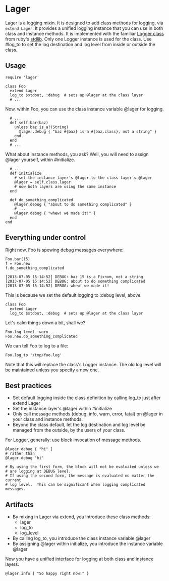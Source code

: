 Lager
=====
Lager is a logging mixin.  It is designed to add class methods for logging, via `extend Lager`.  It provides a unified logging instance that you can use in both class and instance methods.  It is implemented with the familiar [Logger class](http://ruby-doc.org/stdlib-2.0/libdoc/logger/rdoc/Logger.html) from ruby's [stdlib](http://ruby-doc.org/stdlib/).  Only one Logger instance is used for the class.  Use #log_to to set the log destination and log level from inside or outside the class.

Usage
-----
    require 'lager'

    class Foo
      extend Lager
      log_to $stdout, :debug  # sets up @lager at the class layer
      # ...

Now, within Foo, you can use the class instance variable @lager for logging.

      # ...
      def self.bar(baz)
        unless baz.is_a?(String)
          @lager.debug { "baz #{baz} is a #{baz.class}, not a string" }
        end
      end
      # ...

What about instance methods, you ask?  Well, you will need to assign @lager yourself, within #initialize.

      # ...
      def initialize
        # set the instance layer's @lager to the class layer's @lager
        @lager = self.class.lager
        # now both layers are using the same instance
      end

      def do_something_complicated
        @lager.debug { "about to do something complicated" }
        # ...
        @lager.debug { "whew! we made it!" }
      end
    end

Everything under control
------------------------
Right now, Foo is spewing debug messages everywhere:

    Foo.bar(15)
    f = Foo.new
    f.do_something_complicated

    [2013-07-05 15:14:52] DEBUG: baz 15 is a Fixnum, not a string
    [2013-07-05 15:14:52] DEBUG: about to do something complicated
    [2013-07-05 15:14:52] DEBUG: whew! we made it!


This is because we set the default logging to :debug level, above:

    class Foo
      extend Lager
      log_to $stdout, :debug  # sets up @lager at the class layer

Let's calm things down a bit, shall we?

    Foo.log_level :warn
    Foo.new.do_something_complicated

We can tell Foo to log to a file:

    Foo.log_to '/tmp/foo.log'

Note that this will replace the class's Logger instance.  The old log level will be maintained unless you specify a new one.

Best practices
--------------
* Set default logging inside the class definition by calling log_to just after extend Lager
* Set the instance layer's @lager within #initialize
* Only call message methods (debug, info, warn, error, fatal) on @lager in your class and instance methods.
* Beyond the class default, let the log destination and log level be managed from the outside, by the users of your class.

For Logger, generally: use block invocation of message methods.

    @lager.debug { "hi" }
    # rather than
    @lager.debug "hi"

    # By using the first form, the block will not be evaluated unless we
    # are logging at DEBUG level.
    # If using the second form, the message is evaluated no matter the current
    # log level.  This can be significant when logging complicated messages.

Artifacts
---------
* By mixing in Lager via extend, you introduce these class methods:
  * lager
  * log_to
  * log_level
* By calling log_to, you introduce the class instance variable @lager
* By assigning @lager within initialize, you introduce the instance variable @lager

Now you have a unified interface for logging at both class and instance layers.

    @lager.info { "So happy right now!" }
